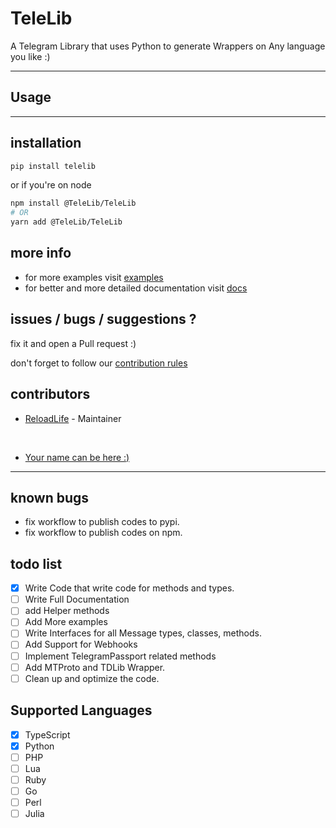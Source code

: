 # TeleLib

A Telegram Library that uses Python to generate Wrappers on Any language you like :)

---

## Usage

---

## installation

```bash
pip install telelib
```

or if you're on node

```bash
npm install @TeleLib/TeleLib
# OR
yarn add @TeleLib/TeleLib
```

## more info

- for more examples visit [examples](/examples)
- for better and more detailed documentation visit [docs](/docs)

## issues / bugs / suggestions ?

fix it and open a Pull request :)

don't forget to follow our [contribution rules](/CONTRIBUTING.md)

## contributors

- [ReloadLife](https://github.com/reloadlife) - Maintainer

</br>

- [Your name can be here :)](/CONTRIBUTING.md)

----

## known bugs

- fix workflow to publish codes to pypi.
- fix workflow to publish codes on npm.

## todo list

- [x] Write Code that write code for methods and types.
- [ ] Write Full Documentation
- [ ] add Helper methods
- [ ] Add More examples
- [ ] Write Interfaces for all Message types, classes, methods.
- [ ] Add Support for Webhooks
- [ ] Implement TelegramPassport related methods
- [ ] Add MTProto and TDLib Wrapper.
- [ ] Clean up and optimize the code.

## Supported Languages

- [x] TypeScript
- [x] Python
- [ ] PHP
- [ ] Lua
- [ ] Ruby
- [ ] Go
- [ ] Perl
- [ ] Julia
